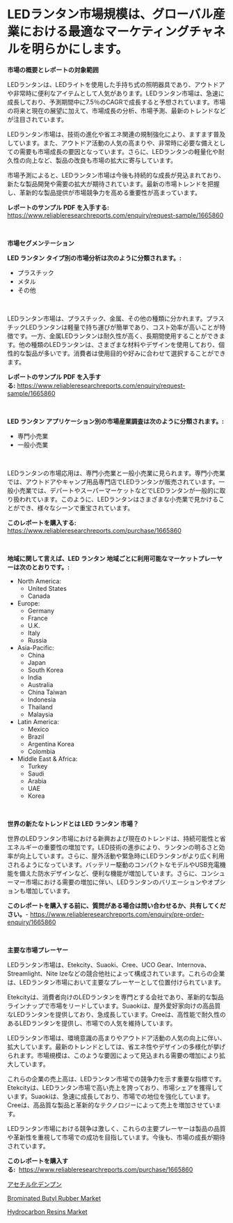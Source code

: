 <p><h1>LEDランタン市場規模は、グローバル産業における最適なマーケティングチャネルを明らかにします。</h1></p><p><strong>市場の概要とレポートの対象範囲</strong></p>
<p><p>LEDランタンは、LEDライトを使用した手持ち式の照明器具であり、アウトドアや非常時に便利なアイテムとして人気があります。LEDランタン市場は、急速に成長しており、予測期間中に7.5％のCAGRで成長すると予想されています。市場の将来と現在の展望に加えて、市場成長の分析、市場予測、最新のトレンドなどが注目されています。</p><p>LEDランタン市場は、技術の進化や省エネ関連の規制強化により、ますます普及しています。また、アウトドア活動の人気の高まりや、非常時に必要な備えとしての需要も市場成長の要因となっています。さらに、LEDランタンの軽量化や耐久性の向上など、製品の改良も市場の拡大に寄与しています。</p><p>市場予測によると、LEDランタン市場は今後も持続的な成長が見込まれており、新たな製品開発や需要の拡大が期待されています。最新の市場トレンドを把握し、革新的な製品提供が市場競争力を高める重要性が高まっています。</p></p>
<p><strong>レポートのサンプル PDF を入手する:</strong> <a href="https://www.reliableresearchreports.com/enquiry/request-sample/1665860">https://www.reliableresearchreports.com/enquiry/request-sample/1665860</a></p>
<p>&nbsp;</p>
<p><strong>市場セグメンテーション</strong></p>
<p><strong>LED ランタン タイプ別の市場分析は次のように分類されます。:</strong></p>
<p><ul><li>プラスチック</li><li>メタル</li><li>その他</li></ul></p>
<p>&nbsp;</p>
<p><p>LEDランタン市場は、プラスチック、金属、その他の種類に分かれます。プラスチックLEDランタンは軽量で持ち運びが簡単であり、コスト効率が高いことが特徴です。一方、金属LEDランタンは耐久性が高く、長期間使用することができます。他の種類のLEDランタンは、さまざまな材料やデザインを使用しており、個性的な製品が多いです。消費者は使用目的や好みに合わせて選択することができます。</p></p>
<p><strong>レポートのサンプル PDF を入手する:</strong>&nbsp;<a href="https://www.reliableresearchreports.com/enquiry/request-sample/1665860">https://www.reliableresearchreports.com/enquiry/request-sample/1665860</a></p>
<p>&nbsp;</p>
<p><strong> LED ランタン アプリケーション別の市場産業調査は次のように分類されます。:</strong></p>
<p><ul><li>専門小売業</li><li>一般小売業</li></ul></p>
<p>&nbsp;</p>
<p><p>LEDランタンの市場応用は、専門小売業と一般小売業に見られます。専門小売業では、アウトドアやキャンプ用品専門店でLEDランタンが販売されています。一般小売業では、デパートやスーパーマーケットなどでLEDランタンが一般的に取り扱われています。このように、LEDランタンはさまざまな小売業で見かけることができ、様々なシーンで重宝されています。</p></p>
<p><strong>このレポートを購入する:</strong>&nbsp; <a href="https://www.reliableresearchreports.com/purchase/1665860">https://www.reliableresearchreports.com/purchase/1665860</a></p>
<p>&nbsp;</p>
<p><strong>地域に関して言えば、LED ランタン 地域ごとに利用可能なマーケットプレーヤーは次のとおりです。:</strong></p>
<p><ul>
    <li>
        North America:
        <ul>
            <li>United States</li>
            <li>Canada</li>
        </ul>
    </li>
    <li>
        Europe:
        <ul>
            <li>Germany</li>
            <li>France</li>
            <li>U.K.</li>
            <li>Italy</li>
            <li>Russia</li>
        </ul>
    </li>
    <li>
        Asia-Pacific:
        <ul>
            <li>China</li>
            <li>Japan</li>
            <li>South Korea</li>
            <li>India</li>
            <li>Australia</li>
            <li>China Taiwan</li>
            <li>Indonesia</li>
            <li>Thailand</li>
            <li>Malaysia</li>
        </ul>
    </li>
    <li>
        Latin America:
        <ul>
            <li>Mexico</li>
            <li>Brazil</li>
            <li>Argentina Korea</li>
            <li>Colombia</li>
        </ul>
    </li>
    <li>
        Middle East & Africa:
        <ul>
            <li>Turkey</li>
            <li>Saudi</li>
            <li>Arabia</li>
            <li>UAE</li>
            <li>Korea</li>
        </ul>
    </li>
    </ul></p>
<p>&nbsp;</p>
<p><strong>世界の新たなトレンドとは LED ランタン 市場？</strong></p>
<p><p>世界のLEDランタン市場における新興および現在のトレンドは、持続可能性と省エネルギーの重要性の増加です。LED技術の進歩により、ランタンの明るさと効率が向上しています。さらに、屋外活動や緊急時にLEDランタンがより広く利用されるようになっています。バッテリー駆動のコンパクトなモデルやUSB充電機能を備えた防水デザインなど、便利な機能が増加しています。さらに、コンシューマー市場における需要の増加に伴い、LEDランタンのバリエーションやオプションも増加しています。</p></p>
<p><strong>このレポートを購入する前に、質問がある場合は問い合わせるか、共有してください。</strong>- <a href="https://www.reliableresearchreports.com/enquiry/pre-order-enquiry/1665860">https://www.reliableresearchreports.com/enquiry/pre-order-enquiry/1665860</a></p>
<p>&nbsp;</p>
<p><strong>主要な市場プレーヤー</strong></p>
<p><p>LEDランタン市場は、Etekcity、Suaoki、Cree、UCO Gear、Internova、Streamlight、Nite Izeなどの競合他社によって構成されています。これらの企業は、LEDランタン市場において主要なプレーヤーとして位置付けられています。</p><p>Etekcityは、消費者向けのLEDランタンを専門とする会社であり、革新的な製品ラインナップで市場をリードしています。Suaokiは、屋外愛好家向けの高品質なLEDランタンを提供しており、急成長しています。Creeは、高性能で耐久性のあるLEDランタンを提供し、市場での人気を維持しています。</p><p>LEDランタン市場は、環境意識の高まりやアウトドア活動の人気の向上に伴い、拡大しています。最新のトレンドとしては、省エネ性やデザインの多様化が挙げられます。市場規模は、このような要因によって見込まれる需要の増加により拡大しています。</p><p>これらの企業の売上高は、LEDランタン市場での競争力を示す重要な指標です。Etekcityは、LEDランタン市場で高い売上を誇っており、市場シェアを獲得しています。Suaokiは、急速に成長しており、市場での地位を強化しています。Creeは、高品質な製品と革新的なテクノロジーによって売上を増加させています。</p><p>LEDランタン市場における競争は激しく、これらの主要プレーヤーは製品の品質や革新性を重視して市場での成功を目指しています。今後も、市場の成長が期待されています。</p></p>
<p><strong>このレポートを購入する:</strong>&nbsp;&nbsp;<a href="https://www.reliableresearchreports.com/purchase/1665860">https://www.reliableresearchreports.com/purchase/1665860</a></p>
<p><p><a href="https://medium.com/@evekerluke2023/%E3%82%A2%E3%82%BB%E3%83%81%E3%83%AB%E5%8C%96%E3%81%95%E3%82%8C%E3%81%9F%E3%81%A7%E3%82%93%E3%81%B7%E3%82%93%E5%B8%82%E5%A0%B4%E3%81%AE%E8%A6%8F%E6%A8%A1%E3%81%A8%E5%B8%82%E5%A0%B4%E5%8B%95%E5%90%91-%E5%AE%8C%E5%85%A8%E3%81%AA%E7%94%A3%E6%A5%AD%E6%A6%82%E8%A6%81-2024%E5%B9%B4%E3%81%8B%E3%82%892031%E5%B9%B4%E3%81%BE%E3%81%A7-d4b8a4f9cb78">アセチル化デンプン</a></p><p><a href="https://faithful-glue-af3.notion.site/Brominated-Butyl-Rubber-Market-Centers-on-Aspects-such-as-Market-Growth-Market-Share-Market-Opport-af41ec5786e04401b2b4692ac9b22b0e">Brominated Butyl Rubber Market</a></p><p><a href="https://chivalrous-flock-a86.notion.site/Hydrocarbon-Resins-Market-Challenges-Opportunities-and-Growth-Drivers-and-Major-Market-Players-fo-f304d89e410544e88363c7a4cfe27002">Hydrocarbon Resins Market</a></p></p>